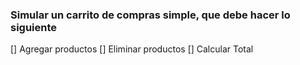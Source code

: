 ### Simular un carrito de compras simple, que debe hacer lo siguiente
[] Agregar productos
[] Eliminar productos
[] Calcular Total